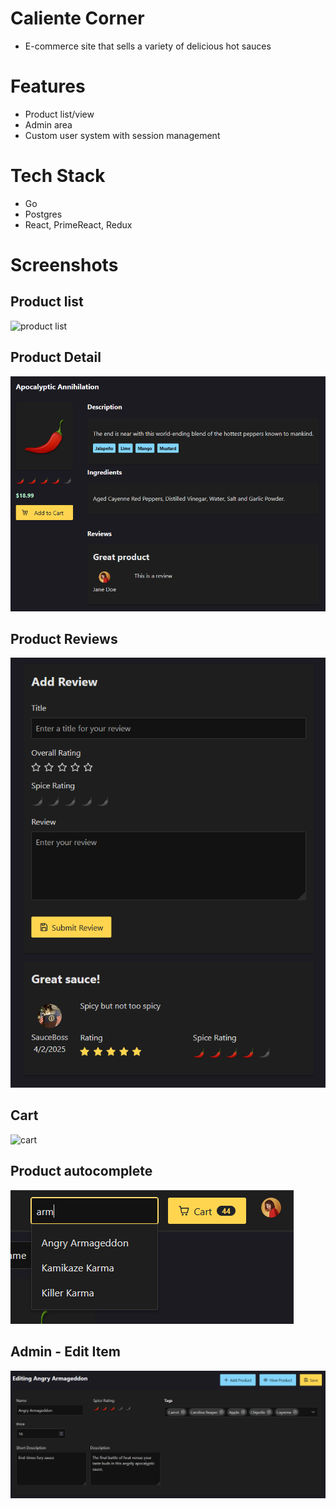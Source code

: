 # Caliente Corner
- E-commerce site that sells a variety of delicious hot sauces

# Features
- Product list/view
- Admin area
- Custom user system with session management

# Tech Stack
- Go
- Postgres
- React, PrimeReact, Redux

# Screenshots

## Product list
![product list](screenshots/products-list.png)
## Product Detail
![product detail](screenshots/product-detail.png)
## Product Reviews
![product reviews](screenshots/product-review-area.png)
## Cart
![cart](screenshots/cart.png)
## Product autocomplete
![autocomplete](screenshots/autocomplete.png)
## Admin - Edit Item
![admin edit item](screenshots/admin-edit-item.png)